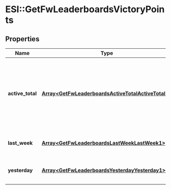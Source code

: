 # ESI::GetFwLeaderboardsVictoryPoints

## Properties
Name | Type | Description | Notes
------------ | ------------- | ------------- | -------------
**active_total** | [**Array&lt;GetFwLeaderboardsActiveTotalActiveTotal1&gt;**](GetFwLeaderboardsActiveTotalActiveTotal1.md) | Top 4 ranking of factions active in faction warfare by total victory points. A faction is considered \&quot;active\&quot; if they have participated in faction warfare in the past 14 days. | 
**last_week** | [**Array&lt;GetFwLeaderboardsLastWeekLastWeek1&gt;**](GetFwLeaderboardsLastWeekLastWeek1.md) | Top 4 ranking of factions by victory points in the past week | 
**yesterday** | [**Array&lt;GetFwLeaderboardsYesterdayYesterday1&gt;**](GetFwLeaderboardsYesterdayYesterday1.md) | Top 4 ranking of factions by victory points in the past day | 


